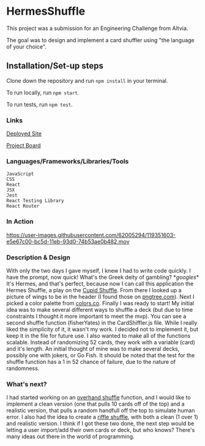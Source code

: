 # HermesShuffle

This project was a submission for an Engineering Challenge from Altvia.

The goal was to design and implement a card shuffler using "the language of your choice".

## Installation/Set-up steps

Clone down the repository and run `npm install` in your terminal.

To run locally, run `npm start`.

To run tests, run `npm test`.


### Links

[Deployed Site](https://hermesshuffle.vercel.app/)

[Project Board](https://github.com/holladayian/HermesShuffle/projects/1)


### Languages/Frameworks/Libraries/Tools

```
JavaScript
CSS
React
JSX
Jest
React Testing Library
React Router
```

### In Action


https://user-images.githubusercontent.com/62005294/119351603-e5e67c00-bc5d-11eb-93d0-74b53ae0b482.mov

### Description & Design

With only the two days I gave myself, I knew I had to write code quickly. I have the prompt, now quick! What's the Greek deity of gambling? \**googles** It's Hermes, and that's perfect, because now I can call this application the Hermes Shuffle, a play on the [Cupid Shuffle](https://www.youtube.com/watch?v=h24_zoqu4_Q). From there I looked up a picture of wings to be in the header (I found those on [pngtree.com](https://pngtree.com/)). Next I picked a color palette from [colors.co](https://coolors.co/palettes/trending/gold). Finally I was ready to start!
My initial idea was to make several different ways to shuffle a deck (but due to time constraints I thought it more important to meet the mvp). You can see a second shuffle function (fisherYates) in the CardShiffler.js file. While I really liked the simplicity of it, it wasn't my work. I decided not to implement it, but keep it in the file for future use. 
I also wanted to make all of the functions scalable. Instead of randomizing 52 cards, they work with a variable (card) and it's length. An initial thought of mine was to make several decks, possibly one with jokers, or Go Fish.
It should be noted that the test for the shuffle function has a 1 in 52 chance of failure, due to the nature of randomness.

### What's next?

I had started working on an [overhand shuffle](https://www.thesprucecrafts.com/sleight-of-hand-card-magic-tricks-2266267) function, and I would like to implement a clean version (one that pulls 10 cards off of the top) and a realistic version, that pulls a random handfull off the top to simulate human error. 
I also had the idea to create a [riffle shuffle](https://www.youtube.com/watch?v=o-KBNdbJOGk), with both a clean (1 over 1) and realistic version. 
I think if I got these two done, the next step would be letting a user import/add their own cards or deck, but who knows? There's many ideas out there in the world of programming.

